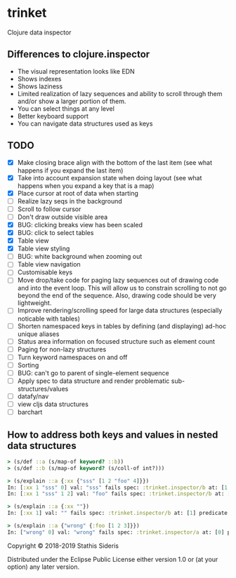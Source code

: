 # trinket

Clojure data inspector

##  Differences to clojure.inspector

- The visual representation looks like EDN
- Shows indexes
- Shows laziness
- Limited realization of lazy sequences and ability to scroll through
  them and/or show a larger portion of them.
- You can select things at any level
- Better keyboard support
- You can navigate data structures used as keys

## TODO

- [x] Make closing brace align with the bottom of the last item (see
      what happens if you expand the last item)
- [x] Take into account expansion state when doing layout (see what
      happens when you expand a key that is a map)
- [x] Place cursor at root of data when starting
- [ ] Realize lazy seqs in the background
- [ ] Scroll to follow cursor
- [ ] Don't draw outside visible area
- [x] BUG: clicking breaks view has been scaled
- [x] BUG: click to select tables
- [x] Table view
- [x] Table view styling
- [ ] BUG: white background when zooming out
- [ ] Table view navigation
- [ ] Customisable keys
- [ ] Move drop/take code for paging lazy sequences out of drawing
      code and into the event loop. This will allow us to constrain
      scrolling to not go beyond the end of the sequence. Also,
      drawing code should be very lightweight.
- [ ] Improve rendering/scrolling speed for large data structures
      (especially noticable with tables)
- [ ] Shorten namespaced keys in tables by defining (and displaying)
      ad-hoc unique aliases
- [ ] Status area information on focused structure such as element
      count
- [ ] Paging for non-lazy structures
- [ ] Turn keyword namespaces on and off
- [ ] Sorting
- [ ] BUG: can't go to parent of single-element sequence
- [ ] Apply spec to data structure and render problematic
      sub-structures/values
- [ ] datafy/nav
- [ ] view cljs data structures
- [ ] barchart

## How to address both keys and values in nested data structures

``` clojure
> (s/def ::a (s/map-of keyword? ::b))
> (s/def ::b (s/map-of keyword? (s/coll-of int?)))

> (s/explain ::a {:xx {"sss" [1 2 "foo" 4]}})
In: [:xx 1 "sss" 0] val: "sss" fails spec: :trinket.inspector/b at: [1 0] predicate: keyword?
In: [:xx 1 "sss" 1 2] val: "foo" fails spec: :trinket.inspector/b at: [1 1] predicate: int?

> (s/explain ::a {:xx ""})
In: [:xx 1] val: "" fails spec: :trinket.inspector/b at: [1] predicate: map?

> (s/explain ::a {"wrong" {:foo [1 2 3]}})
In: ["wrong" 0] val: "wrong" fails spec: :trinket.inspector/a at: [0] predicate: keyword?
```

Copyright © 2018-2019 Stathis Sideris

Distributed under the Eclipse Public License either version 1.0 or (at
your option) any later version.
